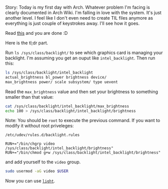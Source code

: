 Story: Today is my first day with Arch. Whatever problem I'm facing is clearly documented in Arch Wiki. I'm falling in love with the system. It's just another level. I feel like I don't even need to create TIL files anymore as everything is just couple of keystrokes away. I'll see how it goes.

Read [this](https://wiki.archlinux.org/title/backlight) and you are done :D

Here is the tl;dr part.

Run `ls /sys/class/backlight/` to see which graphics card is managing your backlight. I'm assuming you get an ouput like `intel_backlight`. Then run this:
```bash
ls /sys/class/backlight/intel_backlight
actual_brightness bl_power brightness device/
max_brightness power/ scale subsystem/ type uevent
```
Read the `max_brightness` value and then set your brightness to something smaller than that value:
```bash
cat /sys/class/backlight/intel_backlight/max_brightness
echo 100 > /sys/class/backlight/intel_backlight/brightness
```
Note: You should be `root` to execute the previous command. If you want to modify it without root priveleges:
```
/etc/udev/rules.d/backlight.rules

RUN+="/bin/chgrp video /sys/class/backlight/intel_backlight/brightness"
RUN+="/bin/chmod g+w /sys/class/backlight/intel_backlight/brightness"
```
and add yourself to the `video` group. 
```bash
sudo usermod -aG video $USER
```

Now you can use [`light`](https://github.com/haikarainen/light).
